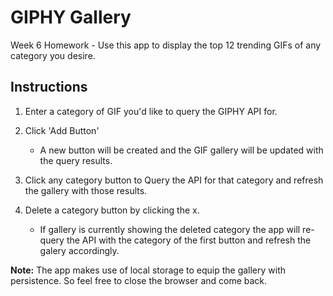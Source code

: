# GIPHY Gallery
Week 6 Homework - Use this app to display the top 12 trending GIFs of any category you desire.

## Instructions

1. Enter a category of GIF you'd like to query the GIPHY API for.

2. Click 'Add Button'
    * A new button will be created and the GIF gallery will be updated with the query results.

3. Click any category button to Query the API for that category and refresh the gallery with those results.

4. Delete a category button by clicking the x.
    * If gallery is currently showing the deleted category the app will re-query the API with the category of the first button and refresh the galery accordingly.

**Note:** The app makes use of local storage to equip the gallery with persistence. So feel free to close the browser and come back.



